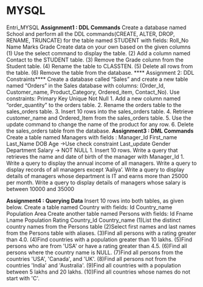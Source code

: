 # MYSQL
Entri_MYSQL
**Assignment1 : DDL Commands**
    Create a database named School and perform all the DDL commands(CREATE, ALTER, DROP, RENAME, TRUNCATE) for the table named STUDENT with fields: Roll_No Name Marks Grade Create data on your own based on the given columns (1) Use the select command to display the table. (2) Add a column named Contact to the STUDENT table. (3) Remove the Grade column from the Student table. (4) Rename the table to CLASSTEN. (5) Delete all rows from the table. (6) Remove the table from the database.
   **** Assignment 2: DDL Constraints****
        Create a database called “Sales” and create a new table named “Orders” in the Sales database with columns: (Order_Id, Customer_name, Product_Category, Ordered_item, Contact_No). Use constraints: Primary Key Unique Not Null 1. Add a new column named “order_quantity” to the orders table. 2. Rename the orders table to the sales_orders table. 3. Insert 10 rows into the sales_orders table. 4. Retrieve customer_name and Ordered_Item from the sales_orders table. 5. Use the update command to change the name of the product for any row. 6. Delete the sales_orders table from the database.
**Assignment3 : DML Commands**
Create a table named Managers with fields : 
Manager_Id First_name Last_Name DOB Age ->Use check constraint Last_update Gender Department Salary -> NOT NULL 1. Insert 10 rows. 
Write a query that retrieves the name and date of birth of the manager with Manager_Id 1. 
Write a query to display the annual income of all managers. 
Write a query to display records of all managers except ‘Aaliya’. 
Write a query to display details of managers whose department is IT and earns more than 25000 per month.
Write a query to display details of managers whose salary is between 10000 and 35000

**Assignment4 : Querying Data**
Insert 10 rows into both tables, as given below. 
  Create a table named Country with fields: 
  Id Country_name Population Area 
  Create another table named Persons with fields: Id Fname Lname Population Rating Country_Id Country_name 
  (1)List the distinct country names from the Persons table
  (2)Select first names and last names from the Persons table with aliases. 
  (3)Find all persons with a rating greater than 4.0.
  (4)Find countries with a population greater than 10 lakhs. 
  (5)Find persons who are from 'USA' or have a rating greater than 4.5. 
  (6)Find all persons where the country name is NULL. 
  (7)Find all persons from the countries 'USA', 'Canada', and 'UK'. 
  (8)Find all persons not from the countries 'India' and 'Australia'. 
  (9)Find all countries with a population between 5 lakhs and 20 lakhs. 
  (10)Find all countries whose names do not start with 'C'.

